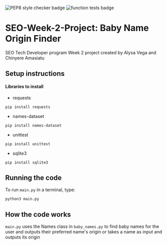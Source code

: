 ![PEP8 style checker badge](https://github.com/amasiatu/SEO-Week-2-Project/actions/workflows/style.yaml/badge.svg)
![function tests badge](https://github.com/amasiatu/SEO-Week-2-Project/actions/workflows/tests.yaml/badge.svg)

# SEO-Week-2-Project: Baby Name Origin Finder

SEO Tech Developer program Week 2 project created by Alysa Vega and Chinyere Amasiatu

## Setup instructions

#### Libraries to install
* requests
```
pip install requests
```
* names-dataset
```
pip install names-dataset
```
* unittest
```
pip install unittest
```
* sqlite3
```
pip install sqlite3
```

## Running the code

To run `main.py` in a terminal, type:
```
python3 main.py
```

## How the code works

`main.py` uses the Names class in `baby_names.py` to find baby names for the user and outputs their preferred name's origin or takes a name as input and outputs its origin
